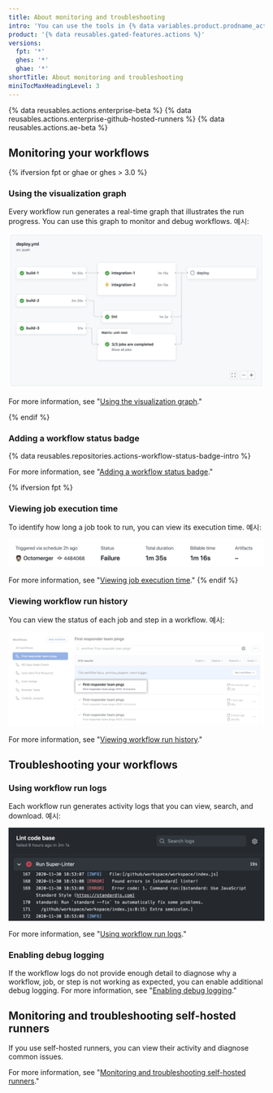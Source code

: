 ```yaml
---
title: About monitoring and troubleshooting
intro: 'You can use the tools in {% data variables.product.prodname_actions %} to monitor and debug your workflows.'
product: '{% data reusables.gated-features.actions %}'
versions:
  fpt: '*'
  ghes: '*'
  ghae: '*'
shortTitle: About monitoring and troubleshooting
miniTocMaxHeadingLevel: 3
---
```


{% data reusables.actions.enterprise-beta %}
{% data reusables.actions.enterprise-github-hosted-runners %}
{% data reusables.actions.ae-beta %}

## Monitoring your workflows

{% ifversion fpt or ghae or ghes > 3.0 %}

### Using the visualization graph

Every workflow run generates a real-time graph that illustrates the run progress. You can use this graph to monitor and debug workflows. 예시:

   ![Workflow graph](/assets/images/help/images/workflow-graph.png)

For more information, see "[Using the visualization graph](/actions/monitoring-and-troubleshooting-workflows/using-the-visualization-graph)."

{% endif %}

### Adding a workflow status badge

{% data reusables.repositories.actions-workflow-status-badge-intro %}

For more information, see "[Adding a workflow status badge](/actions/monitoring-and-troubleshooting-workflows/adding-a-workflow-status-badge)."

{% ifversion fpt %}
### Viewing job execution time

To identify how long a job took to run, you can view its execution time. 예시:

   ![Run and billable time details link](/assets/images/help/repository/view-run-billable-time.png)

For more information, see "[Viewing job execution time](/actions/monitoring-and-troubleshooting-workflows/viewing-job-execution-time)."
{% endif %}

### Viewing workflow run history

You can view the status of each job and step in a workflow. 예시:

   ![Name of workflow run](/assets/images/help/repository/run-name.png)

For more information, see "[Viewing workflow run history](/actions/monitoring-and-troubleshooting-workflows/viewing-workflow-run-history)."

## Troubleshooting your workflows

### Using workflow run logs

Each workflow run generates activity logs that you can view, search, and download. 예시:

   ![Super linter workflow results](/assets/images/help/repository/super-linter-workflow-results-updated-2.png)

For more information, see "[Using workflow run logs](/actions/monitoring-and-troubleshooting-workflows/using-workflow-run-logs)."

### Enabling debug logging

If the workflow logs do not provide enough detail to diagnose why a workflow, job, or step is not working as expected, you can enable additional debug logging. For more information, see "[Enabling debug logging](/actions/monitoring-and-troubleshooting-workflows/enabling-debug-logging)."

## Monitoring and troubleshooting self-hosted runners

If you use self-hosted runners, you can view their activity and diagnose common issues.

For more information, see "[Monitoring and troubleshooting self-hosted runners](/actions/hosting-your-own-runners/monitoring-and-troubleshooting-self-hosted-runners)."
